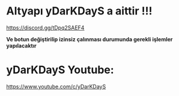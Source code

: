 # Altyapı yDarKDayS a aittir !!!
https://discord.gg/tDpq2SAEF4

**Ve botun değiştirilip izinsiz çalınması durumunda gerekli işlemler yapılacaktır**

# yDarKDayS Youtube: 
https://www.youtube.com/c/yDarKDayS